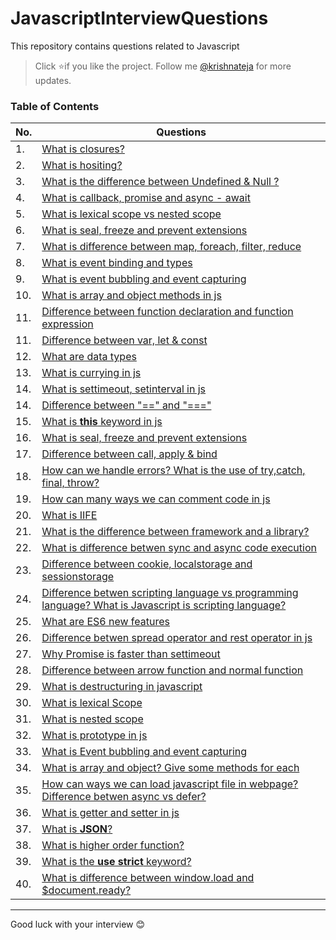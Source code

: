 # JavascriptInterviewQuestions
This repository contains questions related to Javascript

> Click :star:if you like the project. Follow me [@krishnateja](https://in.linkedin.com/in/krishna-teja-medam-3320a6135) for more updates. 


### Table of Contents

| No. | Questions                                                                                                                             |
| --- | ------------------------------------------------------------------------------------------------------------------------------------- |
| 1.  | [What is closures?](#what-are-the-different-data-types-present-in-javascript)                 |
| 2.  | [What is hositing?](#what-are-the-different-data-types-present-in-javascript)                 |
| 3.  | [What is the difference between Undefined & Null ?](#what-is-the-difference-between-undefined--null)|
| 4.  | [What is callback, promise and async - await](#what-is-the-difference-between-undefined--null) |
| 5.  | [What is lexical scope vs nested scope](#what-is-the-difference-between-undefined--null) |
| 6.  | [What is seal, freeze and prevent extensions](#what-is-the-difference-between-undefined--null)|
| 7.  | [What is difference between map, foreach, filter, reduce](#what-is-the-difference-between-undefined--null)|
| 8.  | [What is event binding and types](#what-is-the-difference-between-undefined--null)|
| 9.  | [What is event bubbling and event capturing](#what-is-the-difference-between-undefined--null)|
| 10. | [What is array and object methods in js](#what-is-the-difference-between-undefined--null)|
| 11. | [Difference between  function declaration and function expression](#what-is-the-difference-between-undefined--null)|
| 11. | [Difference between  var, let & const](#what-is-the-difference-between-undefined--null)|
| 12. | [What are data types](#what-is-the-difference-between-undefined--null)|
| 13. | [What is currying in js](#what-is-the-difference-between-undefined--null)|
| 14. | [What is settimeout, setinterval in js](#what-is-the-difference-between-undefined--null)|
| 14. | [Difference between "==" and "==="](#what-is-the-difference-between-undefined--null)|
| 15. | [What is **this** keyword in js ](#what-is-the-difference-between-undefined--null)|
| 16. | [What is seal, freeze and prevent extensions ](#what-is-the-difference-between-undefined--null)|
| 17. | [Difference between call, apply & bind ](#what-is-the-difference-between-undefined--null)|
| 18. | [How can we handle errors? What is the use of try,catch, final, throw? ](#what-is-the-difference-between-undefined--null)|
| 19. | [How can many ways we can comment code in js](#what-is-the-difference-between-undefined--null)|
| 20. | [What is IIFE ](#what-is-the-difference-between-undefined--null)|
| 21. | [What is the difference between framework and a library?  ](#what-is-the-difference-between-undefined--null)|
| 22. | [What is difference betwen sync and async code execution ](#what-is-the-difference-between-undefined--null)|
| 23. | [Difference between cookie, localstorage and sessionstorage ](#what-is-the-difference-between-undefined--null)|
| 24. | [Difference betwen scripting language vs programming language? What is Javascript is scripting language? ](#what-is-the-difference-between-undefined--null)|
| 25. | [What are ES6 new features ](#what-is-the-difference-between-undefined--null)|
| 26. | [Difference betwen spread operator and rest operator in js  ](#what-is-the-difference-between-undefined--null)|
| 27. | [Why Promise is faster than settimeout](#what-is-the-difference-between-undefined--null)|
| 28. | [Difference between arrow function and normal function ](#what-is-the-difference-between-undefined--null)|
| 29. | [What is destructuring in javascript ](#what-is-the-difference-between-undefined--null)|
| 30. | [What is lexical Scope ](#what-is-the-difference-between-undefined--null)|
| 31. | [What is nested scope ](#what-is-the-difference-between-undefined--null)|
| 32. | [What is prototype in js ](#what-is-the-difference-between-undefined--null)|
| 33. | [What is Event bubbling and event capturing](#what-is-the-difference-between-undefined--null)|
| 34. | [What is array and object? Give some methods for each](#what-is-the-difference-between-undefined--null)|
| 35. | [How can ways we can load javascript file in webpage? Difference betwen async vs defer?](#what-is-the-difference-between-undefined--null)|
| 36. | [What is getter and setter in js](#what-is-the-difference-between-undefined--null)|
| 37. | [What is **JSON**?](#what-is-the-difference-between-undefined--null)|
| 38. | [What is higher order function?](#what-is-the-difference-between-undefined--null)|
| 39. | [What is the **use strict** keyword?](#what-is-the-difference-between-undefined--null)|
| 40. | [What is difference between window.load and $document.ready?](#what-is-the-difference-between-undefined--null)|



---

Good luck with your interview 😊

